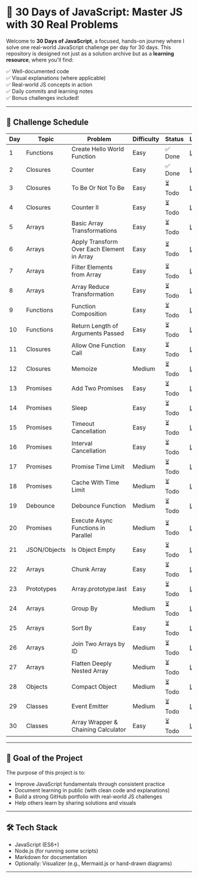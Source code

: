 # 🧠 30 Days of JavaScript: Master JS with 30 Real Problems

Welcome to **30 Days of JavaScript**, a focused, hands-on journey where I solve one real-world JavaScript challenge per day for 30 days. This repository is designed not just as a solution archive but as a **learning resource**, where you'll find:

✅ Well-documented code  
✅ Visual explanations (where applicable)  
✅ Real-world JS concepts in action  
✅ Daily commits and learning notes  
✅ Bonus challenges included!

---


## 📅 Challenge Schedule

| Day | Topic         | Problem                                      | Difficulty | Status   | Link                                  |
|-----|---------------|----------------------------------------------|------------|----------|---------------------------------------|
| 1   | Functions     | Create Hello World Function                  | Easy       | ✅ Done  | [Link](./Day-1/problem_2667.js) |
| 2   | Closures      | Counter                                      | Easy       | ✅ Done | [Link](./Day-2)     |
| 3   | Closures      | To Be Or Not To Be                           | Easy       | ⏳ Todo  | [Link](./Day03_ToBeOrNotToBe/README.md) |
| 4   | Closures      | Counter II                                   | Easy       | ⏳ Todo  | [Link](./Day04_CounterII/README.md)   |
| 5   | Arrays        | Basic Array Transformations                  | Easy       | ⏳ Todo  | [Link](./Day05_BasicArrayTransform/README.md) |
| 6   | Arrays        | Apply Transform Over Each Element in Array  | Easy       | ⏳ Todo  | [Link](./Day06_ApplyTransform/README.md) |
| 7   | Arrays        | Filter Elements from Array                   | Easy       | ⏳ Todo  | [Link](./Day07_FilterArray/README.md) |
| 8   | Arrays        | Array Reduce Transformation                  | Easy       | ⏳ Todo  | [Link](./Day08_ArrayReduce/README.md) |
| 9   | Functions     | Function Composition                         | Easy       | ⏳ Todo  | [Link](./Day09_FunctionComposition/README.md) |
| 10  | Functions     | Return Length of Arguments Passed            | Easy       | ⏳ Todo  | [Link](./Day10_ArgsLength/README.md) |
| 11  | Closures      | Allow One Function Call                      | Easy       | ⏳ Todo  | [Link](./Day11_AllowOnce/README.md) |
| 12  | Closures      | Memoize                                      | Medium     | ⏳ Todo  | [Link](./Day12_Memoize/README.md) |
| 13  | Promises      | Add Two Promises                             | Easy       | ⏳ Todo  | [Link](./Day13_AddPromises/README.md) |
| 14  | Promises      | Sleep                                        | Easy       | ⏳ Todo  | [Link](./Day14_Sleep/README.md) |
| 15  | Promises      | Timeout Cancellation                         | Easy       | ⏳ Todo  | [Link](./Day15_TimeoutCancel/README.md) |
| 16  | Promises      | Interval Cancellation                        | Easy       | ⏳ Todo  | [Link](./Day16_IntervalCancel/README.md) |
| 17  | Promises      | Promise Time Limit                           | Medium     | ⏳ Todo  | [Link](./Day17_PromiseTimeLimit/README.md) |
| 18  | Promises      | Cache With Time Limit                        | Medium     | ⏳ Todo  | [Link](./Day18_CacheWithTTL/README.md) |
| 19  | Debounce      | Debounce Function                            | Medium     | ⏳ Todo  | [Link](./Day19_Debounce/README.md) |
| 20  | Promises      | Execute Async Functions in Parallel          | Medium     | ⏳ Todo  | [Link](./Day20_ParallelAsync/README.md) |
| 21  | JSON/Objects  | Is Object Empty                              | Easy       | ⏳ Todo  | [Link](./Day21_IsObjectEmpty/README.md) |
| 22  | Arrays        | Chunk Array                                  | Easy       | ⏳ Todo  | [Link](./Day22_ChunkArray/README.md) |
| 23  | Prototypes    | Array.prototype.last                         | Easy       | ⏳ Todo  | [Link](./Day23_ArrayLast/README.md) |
| 24  | Arrays        | Group By                                     | Medium     | ⏳ Todo  | [Link](./Day24_GroupBy/README.md) |
| 25  | Arrays        | Sort By                                      | Easy       | ⏳ Todo  | [Link](./Day25_SortBy/README.md) |
| 26  | Arrays        | Join Two Arrays by ID                        | Medium     | ⏳ Todo  | [Link](./Day26_JoinById/README.md) |
| 27  | Arrays        | Flatten Deeply Nested Array                  | Medium     | ⏳ Todo  | [Link](./Day27_FlattenArray/README.md) |
| 28  | Objects       | Compact Object                               | Medium     | ⏳ Todo  | [Link](./Day28_CompactObject/README.md) |
| 29  | Classes       | Event Emitter                                | Medium     | ⏳ Todo  | [Link](./Day29_EventEmitter/README.md) |
| 30  | Classes       | Array Wrapper & Chaining Calculator          | Easy       | ⏳ Todo  | [Link](./Day30_CalculatorWrapper/README.md) |


---

## 📌 Goal of the Project

The purpose of this project is to:

- Improve JavaScript fundamentals through consistent practice
- Document learning in public (with clean code and explanations)
- Build a strong GitHub portfolio with real-world JS challenges
- Help others learn by sharing solutions and visuals

---

## 🛠️ Tech Stack

- JavaScript (ES6+)
- Node.js (for running some scripts)
- Markdown for documentation
- Optionally: Visualizer (e.g., Mermaid.js or hand-drawn diagrams)

---



